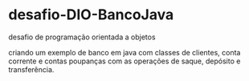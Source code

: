 # desafio-DIO-BancoJava
desafio de programação orientada a objetos

criando um exemplo de banco em java com classes de clientes, conta corrente e contas poupanças com as operações de saque, depósito e transferência.
